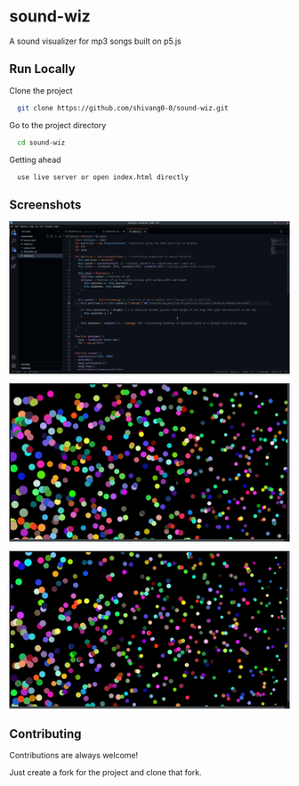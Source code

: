 
# sound-wiz

A sound visualizer for mp3 songs built on p5.js
## Run Locally

Clone the project

```bash
  git clone https://github.com/shivang0-0/sound-wiz.git
```

Go to the project directory

```bash
  cd sound-wiz
```

Getting ahead
```bash
  use live server or open index.html directly
```


## Screenshots
![Alt text](assets/1.png)


![Alt text](assets/2.png)


![Alt text](assets/3.png)


## Contributing

Contributions are always welcome!

Just create a fork for the project and clone that fork.  


